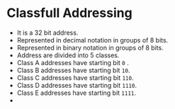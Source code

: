 # Classfull Addressing

- It is a 32 bit address.
- Represented in decimal notation in groups of 8 bits.
- Represented in binary notation in groups of 8 bits.
- Address are divided into 5 classes.
- Class A addresses have starting bit `0` .
- Class B addresses have starting bit `10`.
- Class C addresses have starting bit `110`.
- Class D addresses have starting bit `1110`.
- Class E addresses have starting bit `1111`.
- 
